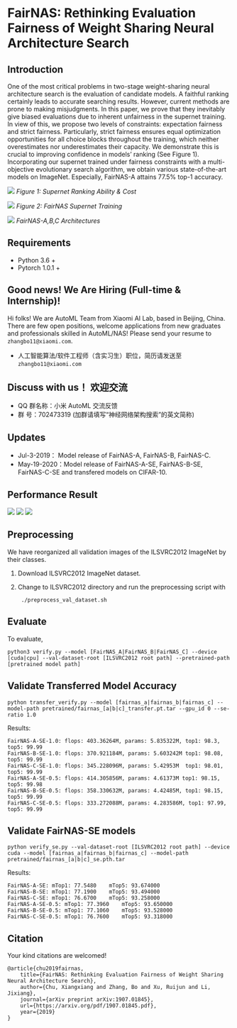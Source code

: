 # FairNAS: Rethinking Evaluation Fairness of Weight Sharing Neural Architecture Search


## Introduction

One of the most critical problems in two-stage weight-sharing neural architecture search is the evaluation of candidate models. A faithful ranking certainly leads to accurate searching results. However, current methods are prone to making misjudgments. In this paper, we prove that they inevitably give biased evaluations due to inherent unfairness in the supernet training. In view of this, we propose two levels of constraints: expectation fairness and strict fairness. Particularly, strict fairness ensures equal optimization opportunities for all choice blocks throughout the training, which neither overestimates nor underestimates their capacity. We demonstrate this is crucial to improving confidence in models’ ranking (See Figure 1). Incorporating our supernet trained under fairness constraints with a multi-objective evolutionary search algorithm, we obtain various state-of-the-art models on ImageNet. Especially, FairNAS-A attains 77.5% top-1 accuracy.

![](images/fairnas-fig-1.png)
*Figure 1: Supernet Ranking Ability & Cost*

![](images/fairnas-sampling.png)
*Figure 2: FairNAS Supernet Training*

![](images/fairnas-architectures.png)
*FairNAS-A,B,C Architectures*

## Requirements
* Python 3.6 +
* Pytorch 1.0.1 +



## Good news! We Are Hiring (Full-time & Internship)!

Hi folks! We are AutoML Team from Xiaomi AI Lab, based in Beijing, China. There are few open positions, welcome applications from new graduates and professionals skilled in AutoML/NAS! Please send your resume to `zhangbo11@xiaomi.com`.

* 人工智能算法/软件工程师（含实习生）职位，简历请发送至 `zhangbo11@xiaomi.com`

## Discuss with us！ 欢迎交流
* QQ 群名称：小米 AutoML 交流反馈
* 群   号：702473319 (加群请填写“神经网络架构搜索”的英文简称)

## Updates
* Jul-3-2019： Model release of FairNAS-A, FairNAS-B, FairNAS-C.
* May-19-2020：Model release of FairNAS-A-SE, FairNAS-B-SE, FairNAS-C-SE and transfered models on CIFAR-10.

## Performance Result
![](images/result.png)
![](images/fairnas-cifar10.png)
![](images/fairnas-coco.png)

## Preprocessing
We have reorganized all validation images of the ILSVRC2012 ImageNet by their classes.

1. Download ILSVRC2012 ImageNet dataset.

2. Change to ILSVRC2012 directory and run the preprocessing script with
    ```
     ./preprocess_val_dataset.sh
    ```

## Evaluate

To evaluate,
    
    python3 verify.py --model [FairNAS_A|FairNAS_B|FairNAS_C] --device [cuda|cpu] --val-dataset-root [ILSVRC2012 root path] --pretrained-path [pretrained model path]

## Validate Transferred Model Accuracy

```
python transfer_verify.py --model [fairnas_a|fairnas_b|fairnas_c] --model-path pretrained/fairnas_[a|b|c]_transfer.pt.tar --gpu_id 0 --se-ratio 1.0 
```

Results:


    FairNAS-A-SE-1.0: flops: 403.36264M, params: 5.835322M, top1: 98.3, top5: 99.99
    FairNAS-B-SE-1.0: flops: 370.921184M, params: 5.603242M top1: 98.08, top5: 99.99
    FairNAS-C-SE-1.0: flops: 345.228096M, params: 5.42953M  top1: 98.01, top5: 99.99
    FairNAS-A-SE-0.5: flops: 414.305856M, params: 4.61373M top1: 98.15, top5: 99.98
    FairNAS-B-SE-0.5: flops: 358.330632M, params: 4.42485M, top1: 98.15, top5: 99.99
    FairNAS-C-SE-0.5: flops: 333.272088M, params: 4.283586M, top1: 97.99, top5: 99.99


## Validate FairNAS-SE models

```
python verify_se.py --val-dataset-root [ILSVRC2012 root path] --device cuda --model [fairnas_a|fairnas_b|fairnas_c] --model-path pretrained/fairnas_[a|b|c]_se.pth.tar 
```

Results:

    FairNAS-A-SE: mTop1: 77.5480	mTop5: 93.674000
    FairNAS-B-SE: mTop1: 77.1900	mTop5: 93.494000
    FairNAS-C-SE: mTop1: 76.6700	mTop5: 93.258000
    FairNAS-A-SE-0.5: mTop1: 77.3960	mTop5: 93.650000
    FairNAS-B-SE-0.5: mTop1: 77.1060	mTop5: 93.528000
    FairNAS-C-SE-0.5: mTop1: 76.7600	mTop5: 93.318000


## Citation

Your kind citations are welcomed!

    @article{chu2019fairnas,
        title={FairNAS: Rethinking Evaluation Fairness of Weight Sharing Neural Architecture Search},
        author={Chu, Xiangxiang and Zhang, Bo and Xu, Ruijun and Li, Jixiang},
        journal={arXiv preprint arXiv:1907.01845},
        url={https://arxiv.org/pdf/1907.01845.pdf},
        year={2019}
    }
